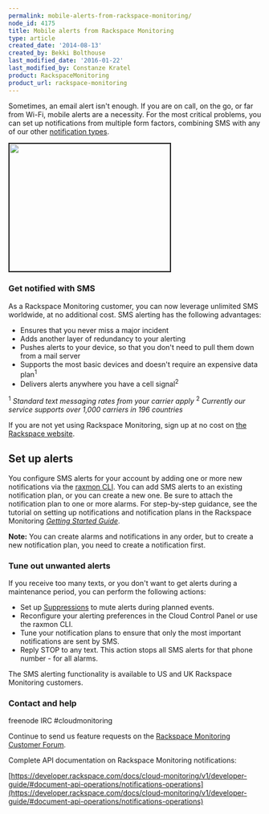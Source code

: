 ```yaml
---
permalink: mobile-alerts-from-rackspace-monitoring/
node_id: 4175
title: Mobile alerts from Rackspace Monitoring
type: article
created_date: '2014-08-13'
created_by: Bekki Bolthouse
last_modified_date: '2016-01-22'
last_modified_by: Constanze Kratel
product: RackspaceMonitoring
product_url: rackspace-monitoring
---
```


Sometimes, an email alert isn't enough. If you are on call, on the go, or far from Wi-Fi, mobile alerts are a necessity. For the most critical problems, you can set up notifications from multiple form factors, combining SMS with any of our other [notification types](http://www.rackspace.com/cloud/monitoring/features/#alarms).

<img src="{% asset_path rackspace-monitoring/mobile-alerts-from-rackspace-monitoring/CMSMS1.png %}" alt="" width="320" height="254" border="2" />

### Get notified with SMS

As a Rackspace Monitoring customer, you can now leverage unlimited SMS worldwide, at no additional cost. SMS alerting has the following advantages:

- Ensures that you never miss a major incident
- Adds another layer of redundancy to your alerting
- Pushes alerts to your device, so that you don't need to pull them down from a mail server
- Supports the most basic devices and doesn't require an expensive data plan<sup>1</sup>
- Delivers alerts anywhere you have a cell signal<sup>2</sup>

<sup>1</sup> *Standard text messaging rates from your carrier apply*
<sup>2</sup> *Currently our service supports over 1,000 carriers in 196 countries*

If you are not yet using Rackspace Monitoring, sign up at no cost on [the Rackspace website](https://cart.rackspace.com/cloud/?cp_id=cloud_monitoring).

## Set up alerts

You configure SMS alerts for your account by adding one or more new notifications via the [raxmon CLI](/how-to/getting-started-with-rackspace-monitoring-cli). You can add SMS alerts to an existing notification plan, or you can create a new one. Be sure to attach the notification plan to one or more alarms. For step-by-step guidance, see the tutorial on setting up notifications and notification plans in the Rackspace Monitoring [_Getting Started Guide_](https://developer.rackspace.com/docs/cloud-monitoring/v1/developer-guide/#setting-up-notifications).

**Note:** You can create alarms and notifications in any order, but to create a new notification plan, you need to create a notification first.

### Tune out unwanted alerts

If you receive too many texts, or you don't want to get alerts during a maintenance period, you can perform the following actions:

- Set up [Suppressions](http://www.rackspace.com/blog/mute-cloud-monitoring-notifications-with-suppressions/) to mute alerts during planned events.
- Reconfigure your alerting preferences in the Cloud Control Panel or use the raxmon CLI.
- Tune your notification plans to ensure that only the most important notifications are sent by SMS.
- Reply STOP to any text. This action stops all SMS alerts for that phone number - for all alarms.

The SMS alerting functionality is available to US and UK Rackspace Monitoring customers.

### Contact and help

freenode IRC #cloudmonitoring

Continue to send us feature requests on the [Rackspace Monitoring Customer Forum](https://feedback.rackspace.com/forums/250746-cloud-hosting/category/81812-cloud-monitoring).

Complete API documentation on Rackspace Monitoring notifications:

[https://developer.rackspace.com/docs/cloud-monitoring/v1/developer-guide/#document-api-operations/notifications-operations](https://developer.rackspace.com/docs/cloud-monitoring/v1/developer-guide/#document-api-operations/notifications-operations)
